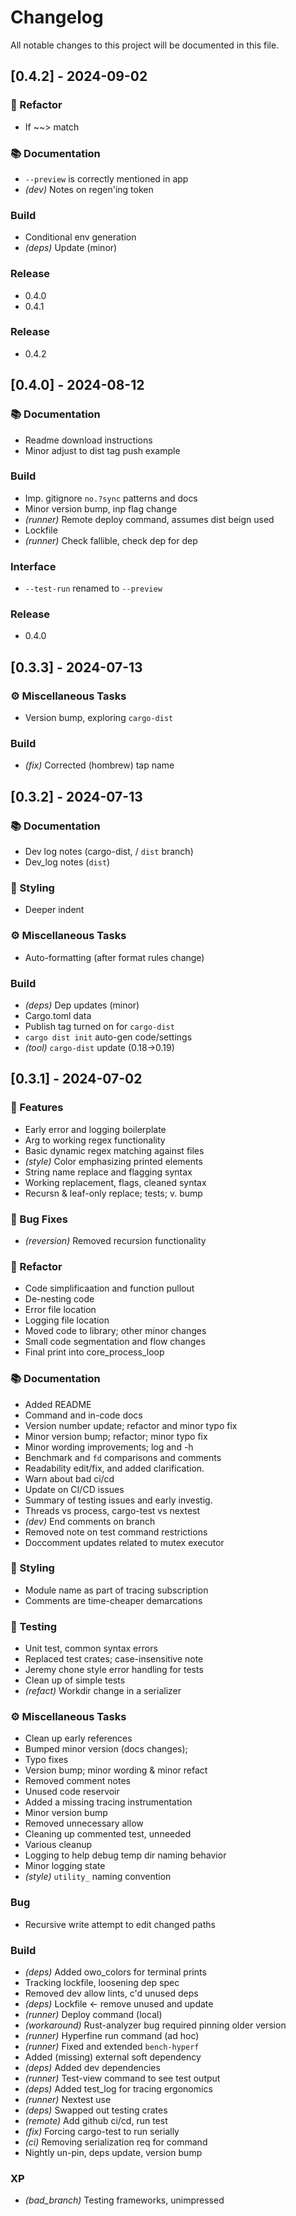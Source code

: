 # Changelog

All notable changes to this project will be documented in this file.

## [0.4.2] - 2024-09-02

### 🚜 Refactor

- If ~~> match

### 📚 Documentation

- `--preview` is correctly mentioned in app
- *(dev)* Notes on regen'ing token

### Build

- Conditional env generation
- *(deps)* Update (minor)

### Release

- 0.4.0
- 0.4.1

### Release

- 0.4.2

## [0.4.0] - 2024-08-12

### 📚 Documentation

- Readme download instructions
- Minor adjust to dist tag push example

### Build

- Imp. gitignore `no.?sync` patterns and docs
- Minor version bump, inp flag change
- *(runner)* Remote deploy command, assumes dist beign used
- Lockfile
- *(runner)* Check fallible, check dep for dep

### Interface

- `--test-run` renamed to `--preview`

### Release

- 0.4.0

## [0.3.3] - 2024-07-13

### ⚙️ Miscellaneous Tasks

- Version bump, exploring `cargo-dist`

### Build

- *(fix)* Corrected (hombrew) tap name

## [0.3.2] - 2024-07-13

### 📚 Documentation

- Dev log notes (cargo-dist, / `dist` branch)
- Dev_log notes (`dist`)

### 🎨 Styling

- Deeper indent

### ⚙️ Miscellaneous Tasks

- Auto-formatting (after format rules change)

### Build

- *(deps)* Dep updates (minor)
- Cargo.toml data
- Publish tag turned on for `cargo-dist`
- `cargo dist init` auto-gen code/settings
- *(tool)* `cargo-dist` update (0.18->0.19)

## [0.3.1] - 2024-07-02

### 🚀 Features

- Early error and logging boilerplate
- Arg to working regex functionality
- Basic dynamic regex matching against files
- *(style)* Color emphasizing printed elements
- String name replace and flagging syntax
- Working replacement, flags, cleaned syntax
- Recursn & leaf-only replace; tests; v. bump

### 🐛 Bug Fixes

- *(reversion)* Removed recursion functionality

### 🚜 Refactor

- Code simplificaation and function pullout
- De-nesting code
- Error file location
- Logging file location
- Moved code to library; other minor changes
- Small code segmentation and flow changes
- Final print into core_process_loop

### 📚 Documentation

- Added README
- Command and in-code docs
- Version number update; refactor and minor typo fix
- Minor version bump; refactor; minor typo fix
- Minor wording improvements; log and -h
- Benchmark and `fd` comparisons and comments
- Readability edit/fix, and added clarification.
- Warn about bad ci/cd
- Update on CI/CD issues
- Summary of testing issues and early investig.
- Threads vs process, cargo-test vs nextest
- *(dev)* End comments on branch
- Removed note on test command restrictions
- Doccomment updates related to mutex executor

### 🎨 Styling

- Module name as part of tracing subscription
- Comments are time-cheaper demarcations

### 🧪 Testing

- Unit test, common syntax errors
- Replaced test crates; case-insensitive note
- Jeremy chone style error handling for tests
- Clean up of simple tests
- *(refact)* Workdir change in a serializer

### ⚙️ Miscellaneous Tasks

- Clean up early references
- Bumped minor version (docs changes);
- Typo fixes
- Version bump; minor wording & minor refact
- Removed comment notes
- Unused code reservoir
- Added a missing tracing instrumentation
- Minor version bump
- Removed unnecessary allow
- Cleaning up commented test, unneeded
- Various cleanup
- Logging to help debug temp dir naming behavior
- Minor logging state
- *(style)* `utility_` naming convention

### Bug

- Recursive write attempt to edit changed paths

### Build

- *(deps)* Added owo_colors for terminal prints
- Tracking lockfile, loosening dep spec
- Removed dev allow lints, c'd unused deps
- *(deps)* Lockfile <- remove unused and update
- *(runner)* Deploy command (local)
- *(workaround)* Rust-analyzer bug required pinning older version
- *(runner)* Hyperfine run command (ad hoc)
- *(runner)* Fixed and extended `bench-hyperf`
- Added (missing) external soft dependency
- *(deps)* Added dev dependencies
- *(runner)* Test-view command to see test output
- *(deps)* Added test_log for tracing ergonomics
- *(runner)* Nextest use
- *(deps)* Swapped out testing crates
- *(remote)* Add github ci/cd, run test
- *(fix)* Forcing cargo-test to run serially
- *(ci)* Removing serialization req for command
- Nightly un-pin, deps update, version bump

### XP

- *(bad_branch)* Testing frameworks, unimpressed

<!-- generated by git-cliff -->
